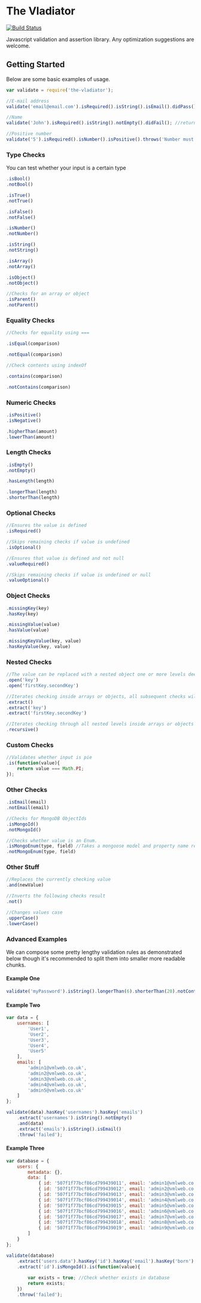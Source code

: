 # The Vladiator

[![Build Status](http://bamboo.vmlweb.co.uk:8085/plugins/servlet/wittified/build-status/OPEN-VLAD)](http://bamboo.vmlweb.co.uk:8085/browse/OPEN-VLAD)

Javascript validation and assertion library. Any optimization suggestions are welcome.

## Getting Started

Below are some basic examples of usage.

```javascript
var validate = require('the-vladiator');

//E-mail address
validate('email@email.com').isRequired().isString().isEmail().didPass(); //returns true if passed validation

//Name
validate('John').isRequired().isString().notEmpty().didFail(); //returns true if failed validation

//Positive number
validate('5').isRequired().isNumber().isPositive().throws('Number must be positive'); //throws if failed validation
```

### Type Checks

You can test whether your input is a certain type

```javascript
.isBool()
.notBool()

.isTrue()
.notTrue()

.isFalse()
.notFalse()

.isNumber()
.notNumber()

.isString()
.notString()

.isArray()
.notArray()

.isObject()
.notObject()

//Checks for an array or object
.isParent()
.notParent()
```

### Equality Checks

```javascript
//Checks for equality using ===

.isEqual(comparison)

.notEqual(comparison)

//Check contents using indexOf

.contains(comparison)

.notContains(comparison)
```

### Numeric Checks

```javascript
.isPositive()
.isNegative()

.higherThan(amount)
.lowerThan(amount)
```

### Length Checks

```javascript
.isEmpty()
.notEmpty()

.hasLength(length)

.longerThan(length)
.shorterThan(length)
```

### Optional Checks

```javascript
//Ensures the value is defined
.isRequired()

//Skips remaining checks if value is undefined
.isOptional()

//Ensures that value is defined and not null
.valueRequired()

//Skips remaining checks if value is undefined or null
.valueOptional()
```

### Object Checks

```javascript
.missingKey(key)
.hasKey(key)

.missingValue(value)
.hasValue(value)

.missingKeyValue(key, value)
.hasKeyValue(key, value)
```

### Nested Checks

```javascript
//The value can be replaced with a nested object one or more levels deeper
.open('key')
.open('firstKey.secondKey')

//Iterates checking inside arrays or objects, all subsequent checks will be performed on each
.extract()
.extract('key')
.extract('firstKey.secondKey')

//Iterates checking through all nested levels inside arrays or objects
.recursive()
```

### Custom Checks

```javascript
//Validates whether input is pie
.is(function(value){
	return value === Math.PI;
});
```

### Other Checks

```javascript
.isEmail(email)
.notEmail(email)

//Checks for MongoDB ObjectIds
.isMongoId()
.notMongoId()

//Checks whether value is an Enum.
.isMongoEnum(type, field) //Takes a mongoose model and property name respectively
.notMongoEnum(type, field)
```

### Other Stuff

```javascript
//Replaces the currently checking value
.and(newValue)

//Inverts the following checks result
.not()

//Changes values case
.upperCase()
.lowerCase()
```

### Advanced Examples

We can compose some pretty lengthy validation rules as demonstrated below though it's recommended to split them into smaller more readable chunks.

#### Example One

```javascript
validate('myPassword').isString().longerThan(6).shorterThan(20).notContains('password').notEmail().throw('Enter a strong password')
```

#### Example Two

```javascript
var data = {
	usernames: [
		'User1',
		'User2',
		'User3',
		'User4',
		'User5'
	],
	emails: [
		'admin1@vmlweb.co.uk',
		'admin2@vmlweb.co.uk',
		'admin3@vmlweb.co.uk',
		'admin4@vmlweb.co.uk',
		'admin5@vmlweb.co.uk'
	]
};

validate(data).hasKey('usernames').hasKey('emails')
	.extract('usernames').isString().notEmpty()
	.and(data)
	.extract('emails').isString().isEmail()
	.throw('failed');
```

#### Example Three

```javascript
var database = {
	users: {
		metadata: {},
		data: [
			{ id: '507f1f77bcf86cd799439011', email: 'admin1@vmlweb.co.uk', born: 1467468682 },
			{ id: '507f1f77bcf86cd799439012', email: 'admin2@vmlweb.co.uk', born: 1467468682 },
			{ id: '507f1f77bcf86cd799439013', email: 'admin3@vmlweb.co.uk', born: 1467468682 },
			{ id: '507f1f77bcf86cd799439014', email: 'admin4@vmlweb.co.uk', born: 1467468682 },
			{ id: '507f1f77bcf86cd799439015', email: 'admin5@vmlweb.co.uk', born: 1467468682 },
			{ id: '507f1f77bcf86cd799439016', email: 'admin6@vmlweb.co.uk', born: 1467468682 },
			{ id: '507f1f77bcf86cd799439017', email: 'admin7@vmlweb.co.uk', born: 1467468682 },
			{ id: '507f1f77bcf86cd799439018', email: 'admin8@vmlweb.co.uk', born: 1467468682 },
			{ id: '507f1f77bcf86cd799439019', email: 'admin9@vmlweb.co.uk', born: 1467468682 }
		]
	}
};

validate(database)
	.extract('users.data').hasKey('id').hasKey('email').hasKey('born')
	.extract('id').isMongoId().is(function(value){
		
		var exists = true; //Check whether exists in database
		return exists;
	})
	.throw('failed');
```